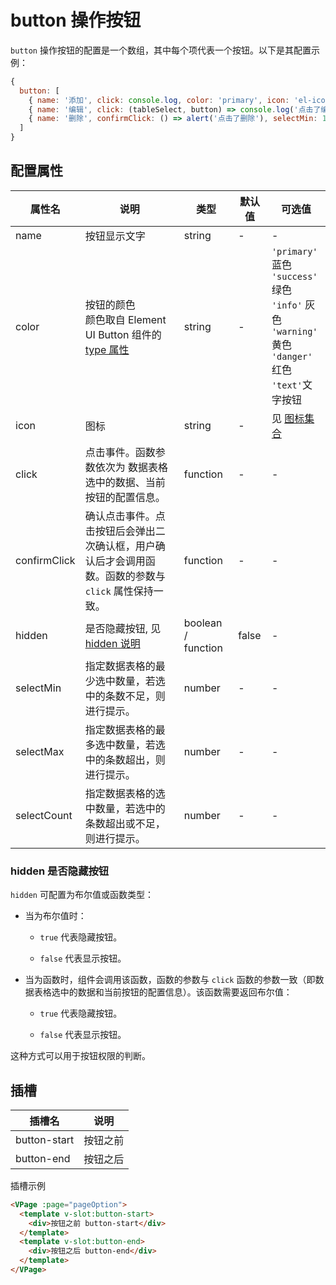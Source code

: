 # button 操作按钮

`button` 操作按钮的配置是一个数组，其中每个项代表一个按钮。以下是其配置示例：

``` js
{
  button: [
    { name: '添加', click: console.log, color: 'primary', icon: 'el-icon-plus' },
    { name: '编辑', click: (tableSelect, button) => console.log('点击了编辑按钮, 当前表格选中的数据: ', tableSelect, '当前按钮配置: ', button), selectCount: 1, icon: 'el-icon-edit' },
    { name: '删除', confirmClick: () => alert('点击了删除'), selectMin: 1, color: 'danger', icon: 'el-icon-close' },
  ]
}
```



## 配置属性

| 属性名       | 说明                                                         | 类型               | 默认值 | 可选值                                                       |
| ------------ | ------------------------------------------------------------ | ------------------ | ------ | ------------------------------------------------------------ |
| name         | 按钮显示文字                                                 | string             | -      | -                                                            |
| color        | 按钮的颜色<br/>颜色取自 Element UI Button 组件的 [type 属性](https://element.eleme.cn/#/zh-CN/component/button#attributes) | string             | -      | `'primary'` 蓝色<br/>`'success'` 绿色<br/>`'info'` 灰色<br/>`'warning'` 黄色<br/>`'danger'` 红色<br/>`'text'`文字按钮 |
| icon         | 图标                                                         | string             | -      | 见 [图标集合](https://element.eleme.cn/#/zh-CN/component/icon#tu-biao-ji-he) |
| click        | 点击事件。函数参数依次为 数据表格选中的数据、当前按钮的配置信息。 | function           | -      | -                                                            |
| confirmClick | 确认点击事件。点击按钮后会弹出二次确认框，用户确认后才会调用函数。函数的参数与 `click` 属性保持一致。 | function           | -      | -                                                            |
| hidden       | 是否隐藏按钮, 见 [hidden 说明](#hidden-是否隐藏按钮)         | boolean / function | false  | -                                                            |
| selectMin    | 指定数据表格的最少选中数量，若选中的条数不足，则进行提示。   | number             | -      | -                                                            |
| selectMax    | 指定数据表格的最多选中数量，若选中的条数超出，则进行提示。   | number             | -      | -                                                            |
| selectCount  | 指定数据表格的选中数量，若选中的条数超出或不足，则进行提示。 | number             | -      | -                                                            |



### hidden 是否隐藏按钮

`hidden` 可配置为布尔值或函数类型：

- 当为布尔值时：

  - `true` 代表隐藏按钮。

  - `false` 代表显示按钮。

- 当为函数时，组件会调用该函数，函数的参数与 `click` 函数的参数一致（即数据表格选中的数据和当前按钮的配置信息）。该函数需要返回布尔值：

  - `true` 代表隐藏按钮。

  - `false` 代表显示按钮。

这种方式可以用于按钮权限的判断。



## 插槽
| 插槽名       | 说明     |
| ------------ | -------- |
| button-start | 按钮之前 |
| button-end   | 按钮之后 |

插槽示例

``` html
<VPage :page="pageOption">
  <template v-slot:button-start>
    <div>按钮之前 button-start</div>
  </template>
  <template v-slot:button-end>
    <div>按钮之后 button-end</div>
  </template>
</VPage>
```

